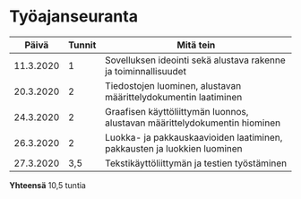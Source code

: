 
# Työajanseuranta

| Päivä | Tunnit | Mitä tein |
| ------ | ------ | ------- |
| 11.3.2020 | 1 | Sovelluksen ideointi sekä alustava rakenne ja toiminnallisuudet |
| 20.3.2020 | 2 | Tiedostojen luominen, alustavan määrittelydokumentin laatiminen |
| 24.3.2020 | 2 | Graafisen käyttöliittymän luonnos, alustavan määrittelydokumentin hiominen |
| 26.3.2020 | 2 | Luokka- ja pakkauskaavioiden laatiminen, pakkausten ja luokkien luominen |
| 27.3.2020 | 3,5 | Tekstikäyttöliittymän ja testien työstäminen |

**Yhteensä** 10,5 tuntia
